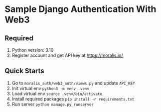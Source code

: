 # Sample Django Authentication With Web3

## Required 
1. Python version: 3.10
2. Register account and get API key at https://moralis.io/

## Quick Starts

1. Go to `moralis_auth/web3_auth/views.py` and update `API_KEY`
2. Init virtual env `python3 -m venv .venv`
3. Load virtual env `source .venv/bin/activate`
4. Install required packages `pip install -r requirements.txt`
5. Run server `python manage.py runserver`
